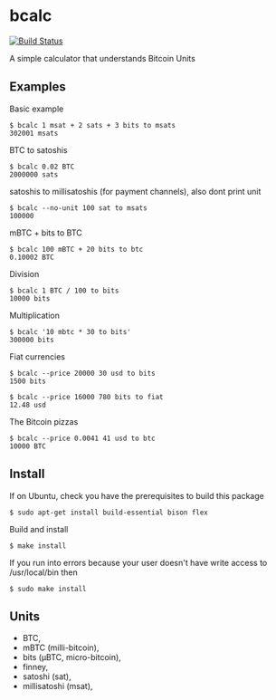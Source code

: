 
# bcalc

[![Build Status](https://travis-ci.org/jb55/bcalc.svg)](https://travis-ci.org/jb55/bcalc)

  A simple calculator that understands Bitcoin Units

## Examples

  Basic example

    $ bcalc 1 msat + 2 sats + 3 bits to msats
    302001 msats

  BTC to satoshis

    $ bcalc 0.02 BTC
    2000000 sats

  satoshis to millisatoshis (for payment channels), also dont print unit

    $ bcalc --no-unit 100 sat to msats
    100000

  mBTC + bits to BTC

    $ bcalc 100 mBTC + 20 bits to btc
    0.10002 BTC

  Division

    $ bcalc 1 BTC / 100 to bits
    10000 bits

  Multiplication

    $ bcalc '10 mbtc * 30 to bits'
    300000 bits

  Fiat currencies

    $ bcalc --price 20000 30 usd to bits
    1500 bits

    $ bcalc --price 16000 780 bits to fiat
    12.48 usd

  The Bitcoin pizzas

    $ bcalc --price 0.0041 41 usd to btc
    10000 BTC

## Install

  If on Ubuntu, check you have the prerequisites to build this package

    $ sudo apt-get install build-essential bison flex

  Build and install

    $ make install

  If you run into errors because your user doesn't have write access to /usr/local/bin then

    $ sudo make install

## Units

  - BTC,
  - mBTC (milli-bitcoin),
  - bits (μBTC, micro-bitcoin),
  - finney,
  - satoshi (sat),
  - millisatoshi (msat),
